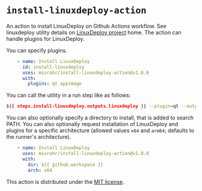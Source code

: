 # `install-linuxdeploy-action`

An action to install LinuxDeploy on Github Actions workflow.
See linuxdeploy utility details on [LinuxDeploy project](https://github.com/linuxdeploy/linuxdeploy) home.
The action can handle plugins for LinuxDeploy.

You can specify plugins.

```yml
    - name: Install LinuxDeploy
      id: install-linuxdeploy
      uses: miurahr/install-linuxdeploy-action@v1.8.0
      with:
        plugins: qt appimage
```
You can call the utility in a run step like as follows:

```bash
${{ steps.install-linuxdeploy.outputs.linuxdeploy }} --plugin=qt --output=appimage --create-desktop-file --executable=Apps --appdir appdir --icon-file=Apps.svg
```

You can also optionally specify a directory to install, that is added to search PATH.
You can also optionally request installation of LinuxDeploy and plugins for a specific architecture (allowed values `x64` and `arm64`; defaults to the runner's architecture).

```yml
    - name: Install LinuxDeploy
      uses: miurahr/install-linuxdeploy-action@v1.8.0
      with:
        dir: ${{ github.workspace }}
        arch: x64
```

This action is distributed under the [MIT license](LICENSE).
